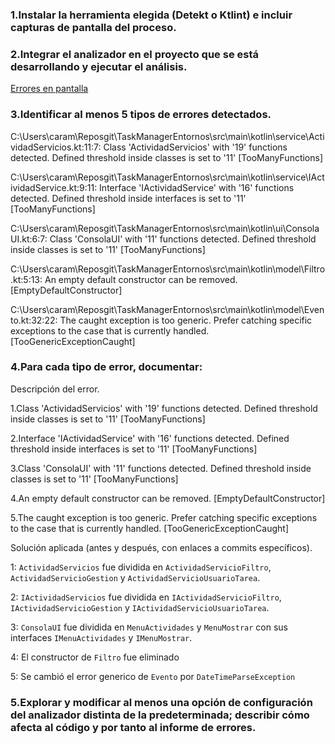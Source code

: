 ### 1.Instalar la herramienta elegida (Detekt o Ktlint) e incluir capturas de pantalla del proceso.



### 2.Integrar el analizador en el proyecto que se está desarrollando y ejecutar el análisis.

[Errores en pantalla](https://github.com/moraalees/TaskManagerEntornos/blob/Carlos/images/linting/errores.png)

### 3.Identificar al menos 5 tipos de errores detectados.

C:\Users\caram\Reposgit\TaskManagerEntornos\src\main\kotlin\service\ActividadServicios.kt:11:7: Class 'ActividadServicios' with '19' functions detected. Defined threshold inside classes is set to '11' [TooManyFunctions]

C:\Users\caram\Reposgit\TaskManagerEntornos\src\main\kotlin\service\IActividadService.kt:9:11: Interface 'IActividadService' with '16' functions detected. Defined threshold inside interfaces is set to '11' [TooManyFunctions]

C:\Users\caram\Reposgit\TaskManagerEntornos\src\main\kotlin\ui\ConsolaUI.kt:6:7: Class 'ConsolaUI' with '11' functions detected. Defined threshold inside classes is set to '11' [TooManyFunctions]

C:\Users\caram\Reposgit\TaskManagerEntornos\src\main\kotlin\model\Filtro.kt:5:13: An empty default constructor can be removed. [EmptyDefaultConstructor]

C:\Users\caram\Reposgit\TaskManagerEntornos\src\main\kotlin\model\Evento.kt:32:22: The caught exception is too generic. Prefer catching specific exceptions to the case that is currently handled. [TooGenericExceptionCaught]

### 4.Para cada tipo de error, documentar:

Descripción del error.

1.Class 'ActividadServicios' with '19' functions detected. Defined threshold inside classes is set to '11' [TooManyFunctions]

2.Interface 'IActividadService' with '16' functions detected. Defined threshold inside interfaces is set to '11' [TooManyFunctions]

3.Class 'ConsolaUI' with '11' functions detected. Defined threshold inside classes is set to '11' [TooManyFunctions]

4.An empty default constructor can be removed. [EmptyDefaultConstructor]

5.The caught exception is too generic. Prefer catching specific exceptions to the case that is currently handled. [TooGenericExceptionCaught]

Solución aplicada (antes y después, con enlaces a commits específicos).

1: `ActividadServicios` fue dividida en `ActividadServicioFiltro`, `ActividadServicioGestion` y  `ActividadServicioUsuarioTarea`.

2: `IActividadServicios` fue dividida en `IActividadServicioFiltro`, `IActividadServicioGestion` y  `IActividadServicioUsuarioTarea`.

3: `ConsolaUI` fue dividida en `MenuActividades` y `MenuMostrar` con sus interfaces `IMenuActividades` y `IMenuMostrar`.

4: El constructor de `Filtro` fue eliminado

5: Se cambió el error generico de `Evento` por `DateTimeParseException`

### 5.Explorar y modificar al menos una opción de configuración del analizador distinta de la predeterminada; describir cómo afecta al código y por tanto al informe de errores.
